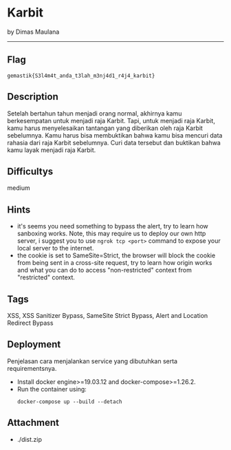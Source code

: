 # Karbit

by Dimas Maulana

---

## Flag

```
gemastik{S3l4m4t_anda_t3lah_m3nj4d1_r4j4_karbit}
```

## Description
Setelah bertahun tahun menjadi orang normal, akhirnya kamu berkesempatan untuk menjadi raja Karbit. Tapi, untuk menjadi raja Karbit, kamu harus menyelesaikan tantangan yang diberikan oleh raja Karbit sebelumnya. Kamu harus bisa membuktikan bahwa kamu bisa mencuri data rahasia dari raja Karbit sebelumnya. Curi data tersebut dan buktikan bahwa kamu layak menjadi raja Karbit.

## Difficultys
medium

## Hints
* it's seems you need something to bypass the alert, try to learn how sanboxing works. Note, this may require us to deploy our own http server, i suggest you to use `ngrok tcp <port>` command to expose your local server to the internet.
* the cookie is set to SameSite=Strict, the browser will block the cookie from being sent in a cross-site request, try to learn how origin works and what you can do to access "non-restricted" context from "restricted" context.
## Tags
XSS, XSS Sanitizer Bypass, SameSite Strict Bypass, Alert and Location Redirect Bypass

## Deployment
Penjelasan cara menjalankan service yang dibutuhkan serta requirementsnya.
- Install docker engine>=19.03.12 and docker-compose>=1.26.2.
- Run the container using:
    ```
    docker-compose up --build --detach
    ```

## Attachment
- ./dist.zip
